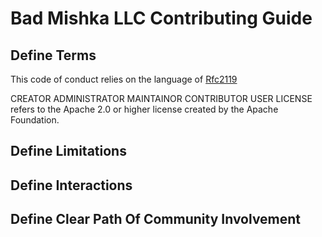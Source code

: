 # Bad Mishka LLC Contributing Guide

## Define Terms

This code of conduct relies on the language of 
[Rfc2119](https://www.ietf.org/rfc/rfc2119.txt)

CREATOR
ADMINISTRATOR
MAINTAINOR
CONTRIBUTOR
USER
LICENSE refers to the Apache 2.0 or higher license created by the Apache Foundation.  

## Define Limitations

## Define Interactions

## Define Clear Path Of Community Involvement